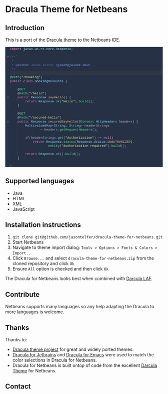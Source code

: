 # Dracula Theme for Netbeans
## Introduction
This is a port of the [Dracula theme](https://draculatheme.com) to the Netbeans IDE.

![Screenshot](./screenshots/dracula-netbeans-java-screenshot.png)

## Supported languages
- Java
- HTML
- XML
- JavaScript
 
## Installation instructions
1. `git clone git@github.com/jasontelfer/dracula-theme-for-netbeans.git`
2. Start Netbeans
3. Navigate to theme import dialog: `Tools > Options > Fonts & Colors > Import..`
4. Click `Browse...` and select `dracula-theme-for-netbeans.zip` from the cloned repository and click `Ok`
5. Ensure `All` option is checked and then click `Ok`

The Dracula for Netbeans looks best when combined with [Darcula LAF](http://plugins.netbeans.org/plugin/62424/darcula-laf-for-netbeans).

## Contribute
Netbeans supports many languages so any help adapting the Dracula to more languages is welcome.

## Thanks
Thanks to:
- [Dracula theme project](https://draculatheme.com) for great and widely ported themes.
- [Dracula for Jetbrains](https://github.com/dracula/jetbrains) and [Dracula for Emacs](https://github.com/dracula/emacs) were used to match the color selections in Dracula for Netbeans.
- Dracula for Netbeans is built ontop of code from the excellent [Darcula Theme](https://github.com/bulenkov/Darcula/) for Netbeans.

## Contact
 
